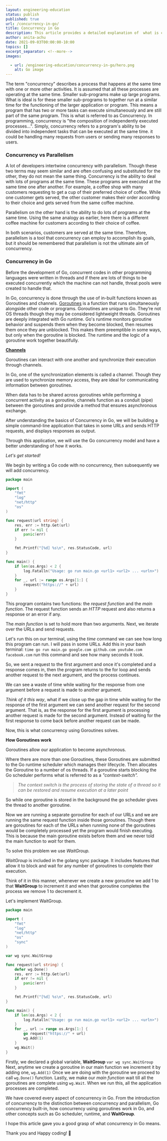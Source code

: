 ```yaml
---
layout: engineering-education
status: publish
published: true
url: /concurrency-in-go/
title: Concurrency in Go
description: This article provides a detailed explanation of  what is concurrency in Go. From the introduction of concurrency to the distinction between concurrency and parallelism, and other concepts with a built in project as an example
author: anita-achu
date: 2021-09-03T00:00:00-10:00
topics: []
excerpt_separator: <!--more-->
images: 

  - url: /engineering-education/concurrency-in-go/hero.png
    alt: Go image
---
```




The term "concurrency" describes a process that happens at the same time with one or more other activities. It is assumed that all these processes are operating at the same time. Smaller sub-programs make up large programs. What is ideal is for these smaller sub-programs to together run at a similar time for the functioning of the larger application or program. This means a program that has two or more tasks can execute simultaneously and are still part of the same program. This is what is referred to as Concurrency. In programming, concurrency is "the composition of independently executed processes...". Simply, concurrency refers to a program's ability to be divided into independent tasks that can be executed at the same time. it could be handling many requests from users or sending many responses to users.

### Concurrency vs Parallelism

A lot of developers intertwine concurrency with parallelism. Though these two terms may seem similar and are often confusing and substituted for the other, they do not mean the same thing. Concurrency is the ability to deal with lots of programs at the same time. These programs are executed at the same time one after another. For example, a coffee shop with many customers requesting to get a cup of their preferred choice of coffee. While one customer gets served, the other customer makes their order according to their choice and gets served from the same coffee machine.

Parallelism on the other hand is the ability to do lots of programs at the same time. Using the same analogy as earlier, here there is a different coffee machine for customers according to their choice of coffee. 

In both scenarios, customers are served at the same time. Therefore, parallelism is a tool that concurrency can employ to accomplish its goals, but it should be remembered that parallelism is not the ultimate aim of concurrency.

### Concurrency in Go

Before the development of Go, concurrent codes in other programming languages were written in threads and if there are lots of things to be executed concurrently which the machine can not handle, threat pools were created to handle that.  

In Go, concurrency is done through the use of in-built functions known as Goroutines and channels. [Goroutines](https://www.golangprograms.com/goroutines.html) is a function that runs simultaneously alongside other code or programs. Goroutines are unique to Go. They’re not OS threads though they may be considered lightweight threads. Goroutines are deeply integrated with Go runtime. Go's runtime monitors goroutine behavior and suspends them when they become blocked, then resumes them once they are unblocked. This makes them preemptible in some ways, but only when the goroutine is blocked. The runtime and the logic of a goroutine work together beautifully.

 

**[Channels](https://www.golangprograms.com/go-language/channels.html)**

Goroutines can interact with one another and synchronize their execution through channels.

In Go, one of the synchronization elements is called a channel. Though they are used to synchronize memory access, they are ideal for communicating information between goroutines. 

When data has to be shared across goroutines while performing a concurrent activity as a goroutine, channels function as a conduit (pipe) between the goroutines and provide a method that ensures asynchronous exchange.

After understanding the basics of Concurrency in Go, we will be building a simple command-line application that takes in some URLs and sends HTTP requests, and displays responses as output. 

Through this application, we will use the Go concurrency model and have a better understanding of how it works. 

 

*Let's get started!*

We begin by writing a Go code with no concurrency, then subsequently we will add concurrency. 

```go
package main

import (
	"fmt"
	"log"
	"net/http"
	"os"
)

func request(url string) {
	res, err := http.Get(url)
	if err != nil {
		panic(err)
	}

	fmt.Printf("[%d] %s\n", res.StatusCode, url)
}

func main() {
	if len(os.Args) < 2 {
		log.Fatalln("Usage: go run main.go <url1> <url2> ... <urln>")
	}
	for _, url := range os.Args[1:] {
		request("https://" + url)
	}
}
```

This program contains two functions: the *request function* and the *main function*. The request function sends an *HTTP* request and also returns a response or an error if any. 

The *main function* is set to hold more than two arguments. Next, we iterate over the URLs and send requests.

Let's run this on our terminal, using the *time* command we can see how long this program can run. I will pass in some URLs. Add this in your bash terminal: `time go run main.go google.com github.com youtube.com facebook.com` run this command and see how many seconds it took. 

So, we sent a request to the first argument and once it's completed and a response comes in, then the program returns to the for loop and sends another request to the next argument, and the process continues.

We can see a waste of time while waiting for the response from one argument before a request is made to another argument. 

*Think of it this way*, what if we close up the gap in time while waiting for the response of the first argument we can send another request for the second argument. That is, as the response for the first argument is processing another request is made for the second argument. Instead of waiting for the first response to come back before another request can be made.  

Now, this is what concurrency using Goroutines solves. 

**How Goroutines work**  

Goroutines allow our application to become asynchronous. 

Where there are more than one Goroutines, these Goroutines are submitted to the Go runtime scheduler which manages their lifecycle. Then allocates the Goroutine to a number of os threads. If a goroutine starts blocking the Go scheduler performs what is referred to as a *"context-switch".*

> *The context switch is the process of storing the state of a thread so it can be restored and resume execution at a later point*

So while one goroutine is stored in the background the go scheduler gives the thread to another goroutine. 

Now we are running a separate goroutine for each of our URLs and we are running the same request function inside those goroutines. Though there are goroutines for each of the URLs when running none of the goroutines would be completely processed yet the program would finish executing. This is because the main goroutine exists before them and we never told the main function to *wait* for them. 

To solve this problem we use *WaitGroup.* 

*WaitGroup* is included in the golang sync package. It includes features that allow it to block and wait for any number of goroutines to complete their execution.

Think of it in this manner, whenever we create a new goroutine we add 1 to that **WaitGroup** to increment it and when that goroutine completes the process we remove 1 to decrement it.

Let's implement WaitGroup. 

```go
package main

import (
	"fmt"
	"log"
	"net/http"
	"os"
	"sync"
)

var wg sync.WaitGroup

func request(url string) {
	defer wg.Done()
	res, err := http.Get(url)
	if err != nil {
		panic(err)
	}

	fmt.Printf("[%d] %s\n", res.StatusCode, url)
}

func main() {
	if len(os.Args) < 2 {
		log.Fatalln("Usage: go run main.go <url1> <url2> ... <urln>")
	}
	for _, url := range os.Args[1:] {
		go request("https://" + url)
		wg.Add(1)
	}
	wg.Wait()
}
```

Firstly, we declared a global variable, **WaitGroup** `var wg sync.WaitGroup` Next, anytime we create a goroutine in our main function we increment it by adding one, `wg.Add(1)`  Once we are doing with the goroutine we proceed to call `wg.Done()` function. Lastly, we make our *main function* wait till all the goroutines are complete using `wg.Wait`. 
When we run this, all the application processes are completed.

We have covered every aspect of concurrency in Go. From the introduction of concurrency to the distinction between concurrency and parallelism, Go concurrency built-in, how concurrency using goroutines work in Go, and other concepts such as Go scheduler, runtime, and **WaitGroup**. 

I hope this article gave you a good grasp of what concurrency in Go means. 

Thank you and Happy coding! 🙂
